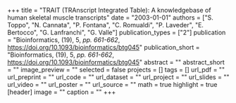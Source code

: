 +++
title = "TRAIT (TRAnscript Integrated Table): A knowledgebase of human skeletal muscle transcripts"
date = "2003-01-01"
authors = ["S. Toppo", "N. Cannata", "P. Fontana", "C. Romualdi", "P. Laveder", "E. Bertocco", "G. Lanfranchi", "G. Valle"]
publication_types = ["2"]
publication = "Bioinformatics, (19), 5, _pp. 661-662_, https://doi.org/10.1093/bioinformatics/btg045"
publication_short = "Bioinformatics, (19), 5, _pp. 661-662_, https://doi.org/10.1093/bioinformatics/btg045"
abstract = ""
abstract_short = ""
image_preview = ""
selected = false
projects = []
tags = []
url_pdf = ""
url_preprint = ""
url_code = ""
url_dataset = ""
url_project = ""
url_slides = ""
url_video = ""
url_poster = ""
url_source = ""
math = true
highlight = true
[header]
image = ""
caption = ""
+++
